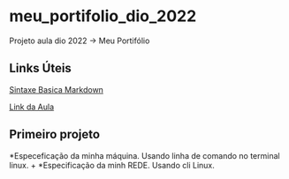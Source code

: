 # meu_portifolio_dio_2022
Projeto aula dio 2022 -> Meu Portifólio

## Links Úteis
[Sintaxe Basica Markdown](https://www.markdownguide.org/basic-syntax/)

[Link da Aula](https://web.dio.me/lab/criando-seu-primeiro-repositorio-no-github-para-compartilhar-seu-progresso/learning/e714fb1c-4990-4c47-99a5-d97703e40b4d)

## Primeiro projeto
*Especeficação da minha máquina. Usando linha de comando no terminal linux.
                  +
*Especificação da minh REDE. Usando cli Linux.
